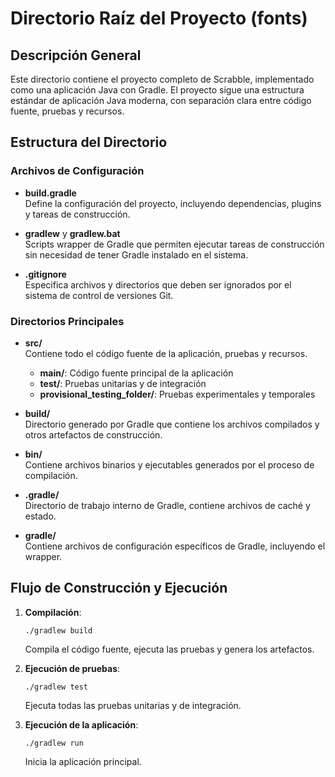 # Directorio Raíz del Proyecto (fonts)

## Descripción General

Este directorio contiene el proyecto completo de Scrabble, implementado como una aplicación Java con Gradle. El proyecto sigue una estructura estándar de aplicación Java moderna, con separación clara entre código fuente, pruebas y recursos.

## Estructura del Directorio

### Archivos de Configuración

- **build.gradle**  
  Define la configuración del proyecto, incluyendo dependencias, plugins y tareas de construcción.

- **gradlew** y **gradlew.bat**  
  Scripts wrapper de Gradle que permiten ejecutar tareas de construcción sin necesidad de tener Gradle instalado en el sistema.

- **.gitignore**  
  Especifica archivos y directorios que deben ser ignorados por el sistema de control de versiones Git.

### Directorios Principales

- **src/**  
  Contiene todo el código fuente de la aplicación, pruebas y recursos.
  
  - **main/**: Código fuente principal de la aplicación
  - **test/**: Pruebas unitarias y de integración
  - **provisional_testing_folder/**: Pruebas experimentales y temporales

- **build/**  
  Directorio generado por Gradle que contiene los archivos compilados y otros artefactos de construcción.

- **bin/**  
  Contiene archivos binarios y ejecutables generados por el proceso de compilación.

- **.gradle/**  
  Directorio de trabajo interno de Gradle, contiene archivos de caché y estado.

- **gradle/**  
  Contiene archivos de configuración específicos de Gradle, incluyendo el wrapper.

## Flujo de Construcción y Ejecución

1. **Compilación**:
   ```
   ./gradlew build
   ```
   Compila el código fuente, ejecuta las pruebas y genera los artefactos.

2. **Ejecución de pruebas**:
   ```
   ./gradlew test
   ```
   Ejecuta todas las pruebas unitarias y de integración.

3. **Ejecución de la aplicación**:
   ```
   ./gradlew run
   ```
   Inicia la aplicación principal.
